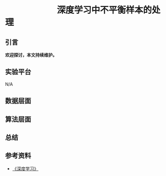 # 　　　　　　深度学习中不平衡样本的处理
## 引言

**欢迎探讨，本文持续维护。**

## 实验平台

N/A

## 数据层面

## 算法层面

## 总结

## 参考资料

+ [《深度学习》](https://book.douban.com/subject/27087503/)
